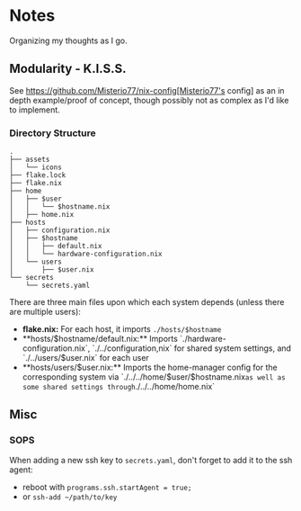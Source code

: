 # Notes

Organizing my thoughts as I go.

## Modularity - K.I.S.S.

See https://github.com/Misterio77/nix-config[Misterio77's config] as an in depth example/proof of concept, though possibly not as complex as I'd like to implement.

### Directory Structure

```
.
├── assets
│   └── icons
├── flake.lock
├── flake.nix
├── home
│   ├── $user
│   │   └── $hostname.nix
│   ├── home.nix
├── hosts
│   ├── configuration.nix
│   ├── $hostname
│   │   ├── default.nix
│   │   └── hardware-configuration.nix
│   └── users
│       ├── $user.nix
└── secrets
    └── secrets.yaml
```

There are three main files upon which each system depends (unless there are multiple users):

- **flake.nix:** For each host, it imports `./hosts/$hostname`
- **hosts/$hostname/default.nix:** Imports `./hardware-configuration.nix`, `./../configuration,nix` for shared system settings, and `./../users/$user.nix` for each user
- **hosts/users/$user.nix:** Imports the home-manager config for the corresponding system via `./../../home/$user/$hostname.nix` as well as some shared settings through `./../../home/home.nix`

## Misc

### SOPS

When adding a new ssh key to `secrets.yaml`, don't forget to add it to the ssh agent:

- reboot with `programs.ssh.startAgent = true;`
- or `ssh-add ~/path/to/key`
